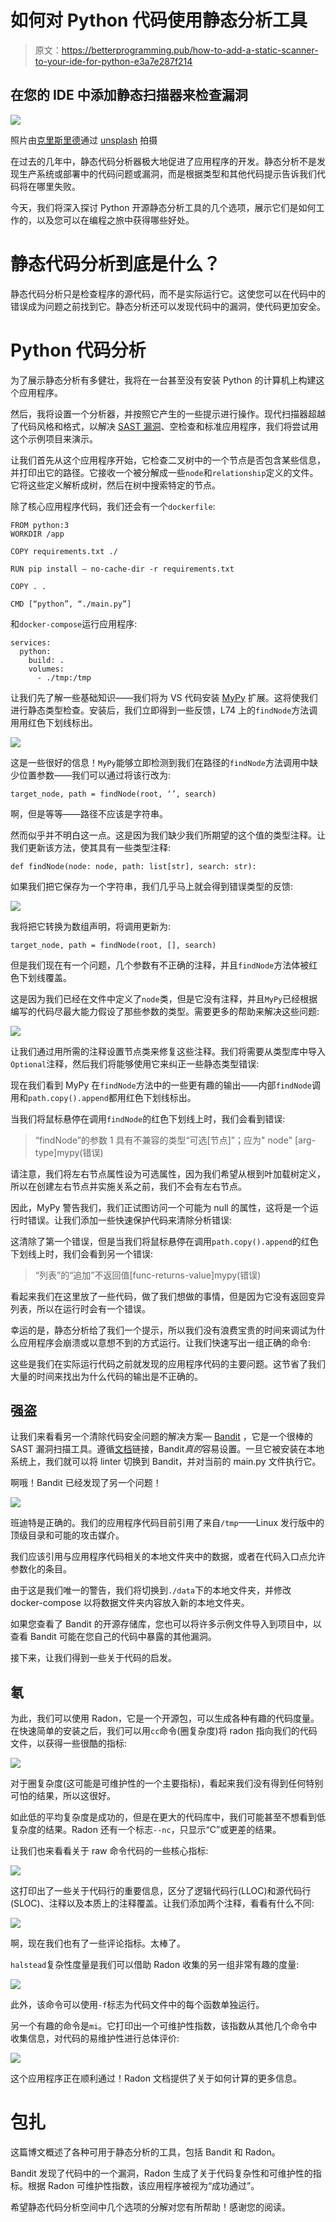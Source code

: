 # 如何对 Python 代码使用静态分析工具

> 原文：<https://betterprogramming.pub/how-to-add-a-static-scanner-to-your-ide-for-python-e3a7e287f214>

## 在您的 IDE 中添加静态扫描器来检查漏洞

![](img/1428e466239fda7c2937781b7f73be9d.png)

照片由[克里斯里德](https://unsplash.com/@cdr6934)通过 [unsplash](https://unsplash.com/photos/ieic5Tq8YMk) 拍摄

在过去的几年中，静态代码分析器极大地促进了应用程序的开发。静态分析不是发现生产系统或部署中的代码问题或漏洞，而是根据类型和其他代码提示告诉我们代码将在哪里失败。

今天，我们将深入探讨 Python 开源静态分析工具的几个选项，展示它们是如何工作的，以及您可以在编程之旅中获得哪些好处。

# 静态代码分析到底是什么？

静态代码分析只是检查程序的源代码，而不是实际运行它。这使您可以在代码中的错误成为问题之前找到它。静态分析还可以发现代码中的漏洞，使代码更加安全。

# Python 代码分析

为了展示静态分析有多健壮，我将在一台甚至没有安装 Python 的计算机上构建这个应用程序。

然后，我将设置一个分析器，并按照它产生的一些提示进行操作。现代扫描器超越了代码风格和格式，以解决 [SAST 漏洞](https://www.mend.io/resources/blog/sast-static-application-security-testing/)、空检查和标准应用程序，我们将尝试用这个示例项目来演示。

让我们首先从这个应用程序开始，它检查二叉树中的一个节点是否包含某些信息，并打印出它的路径。它接收一个被分解成一些`node`和`relationship`定义的文件。它将这些定义解析成树，然后在树中搜索特定的节点。

除了核心应用程序代码，我们还会有一个`dockerfile`:

```
FROM python:3
WORKDIR /app

COPY requirements.txt ./

RUN pip install — no-cache-dir -r requirements.txt

COPY . .

CMD [“python”, “./main.py”]
```

和`docker-compose`运行应用程序:

```
services:
  python:
    build: .
    volumes:
      - ./tmp:/tmp
```

让我们先了解一些基础知识——我们将为 VS 代码安装 [MyPy](http://mypy-lang.org/) 扩展。这将使我们进行静态类型检查。安装后，我们立即得到一些反馈，L74 上的`findNode`方法调用用红色下划线标出。

![](img/f38f9cfaf96816d5a972ebc550bc8a04.png)

这是一些很好的信息！`MyPy`能够立即检测到我们在路径的`findNode`方法调用中缺少位置参数——我们可以通过将该行改为:

```
target_node, path = findNode(root, ‘’, search)
```

啊，但是等等——路径不应该是字符串。

然而似乎并不明白这一点。这是因为我们缺少我们所期望的这个值的类型注释。让我们更新该方法，使其具有一些类型注释:

```
def findNode(node: node, path: list[str], search: str):
```

如果我们把它保存为一个字符串，我们几乎马上就会得到错误类型的反馈:

![](img/68a14183908a43efe6eeaea9651b90bb.png)

我将把它转换为数组声明，将调用更新为:

```
target_node, path = findNode(root, [], search)
```

但是我们现在有一个问题，几个参数有不正确的注释，并且`findNode`方法体被红色下划线覆盖。

这是因为我们已经在文件中定义了`node`类，但是它没有注释，并且`MyPy`已经根据编写的代码尽最大能力假设了那些参数的类型。需要更多的帮助来解决这些问题:

![](img/901ae5c5d138c6cdc9457b43c47ac7a7.png)

让我们通过用所需的注释设置节点类来修复这些注释。我们将需要从类型库中导入`Optional`注释，然后我们将能够使用它来纠正一些静态类型错误:

现在我们看到 MyPy 在`findNode`方法中的一些更有趣的输出——内部`findNode`调用和`path.copy().append`都用红色下划线标出。

当我们将鼠标悬停在调用`findNode`的红色下划线上时，我们会看到错误:

> “findNode”的参数 1 具有不兼容的类型“可选[节点]”；应为" node" [arg-type]mypy(错误)

请注意，我们将左右节点属性设为可选属性，因为我们希望从根到叶加载树定义，所以在创建左右节点并实施关系之前，我们不会有左右节点。

因此，MyPy 警告我们，我们正试图访问一个可能为 null 的属性，这将是一个运行时错误。让我们添加一些快速保护代码来清除分析错误:

这清除了第一个错误，但是当我们将鼠标悬停在调用`path.copy().append`的红色下划线上时，我们会看到另一个错误:

> “列表”的“追加”不返回值[func-returns-value]mypy(错误)

看起来我们在这里放了一些代码，做了我们想做的事情，但是因为它没有返回变异列表，所以在运行时会有一个错误。

幸运的是，静态分析给了我们一个提示，所以我们没有浪费宝贵的时间来调试为什么应用程序会崩溃或以意想不到的方式运行。让我们快速写出一组正确的命令:

这些是我们在实际运行代码之前就发现的应用程序代码的主要问题。这节省了我们大量的时间来找出为什么代码的输出是不正确的。

## 强盗

让我们来看看另一个清除代码安全问题的解决方案— [Bandit](https://bandit.readthedocs.io/en/latest/) ，它是一个很棒的 SAST 漏洞扫描工具。遵循[文档](https://bandit.readthedocs.io/en/latest/start.html)链接，Bandit*真的*容易设置。一旦它被安装在本地系统上，我们就可以将 linter 切换到 Bandit，并对当前的 main.py 文件执行它。

啊哦！Bandit 已经发现了另一个问题！

![](img/9090dc5ae778114b8e089247b50d7423.png)

班迪特是正确的。我们的应用程序代码目前引用了来自`/tmp`——Linux 发行版中的顶级目录和可能的攻击媒介。

我们应该引用与应用程序代码相关的本地文件夹中的数据，或者在代码入口点允许参数化的条目。

由于这是我们唯一的警告，我们将切换到`./data`下的本地文件夹，并修改 docker-compose 以将数据文件夹内容放入新的本地文件夹。

如果您查看了 Bandit 的开源存储库，您也可以将许多示例文件导入到项目中，以查看 Bandit 可能在您自己的代码中暴露的其他漏洞。

接下来，让我们得到一些关于代码的启发。

## 氡

为此，我们可以使用 Radon，它是一个开源包，可以生成各种有趣的代码度量。在快速简单的安装之后，我们可以用`cc`命令(圈复杂度)将 radon 指向我们的代码文件，以获得一些很酷的指标:

![](img/8ce3a61f903b29f919831d375f56b3f1.png)

对于圈复杂度(这可能是可维护性的一个主要指标)，看起来我们没有得到任何特别可怕的结果，所以这很好。

如此低的平均复杂度是成功的，但是在更大的代码库中，我们可能甚至不想看到低复杂度的结果。Radon 还有一个标志`--nc`，只显示“C”或更差的结果。

让我们也来看看关于 raw 命令代码的一些核心指标:

![](img/1a39e5134c614f351465979d38c5ff3b.png)

这打印出了一些关于代码行的重要信息，区分了逻辑代码行(LLOC)和源代码行(SLOC)、注释以及本质上的注释覆盖。让我们添加两个注释，看看有什么不同:

![](img/7c3831418576ee784531c6d6d590fa64.png)

啊，现在我们也有了一些评论指标。太棒了。

`halstead`复杂性度量是我们可以借助 Radon 收集的另一组非常有趣的度量:

![](img/3ff933244d0bbe66dbdb467072c28678.png)

此外，该命令可以使用`-f`标志为代码文件中的每个函数单独运行。

另一个有趣的命令是`mi`。它打印出一个可维护性指数，该指数从其他几个命令中收集信息，对代码的易维护性进行总体评价:

![](img/a9230736061770ad477efd0a1414cb03.png)

这个应用程序正在顺利通过！Radon 文档提供了关于如何计算的更多信息。

# 包扎

这篇博文概述了各种可用于静态分析的工具，包括 Bandit 和 Radon。

Bandit 发现了代码中的一个漏洞，Radon 生成了关于代码复杂性和可维护性的指标。根据 Radon 可维护性指数，该应用程序被视为“成功通过”。

希望静态代码分析空间中几个选项的分解对您有所帮助！感谢您的阅读。